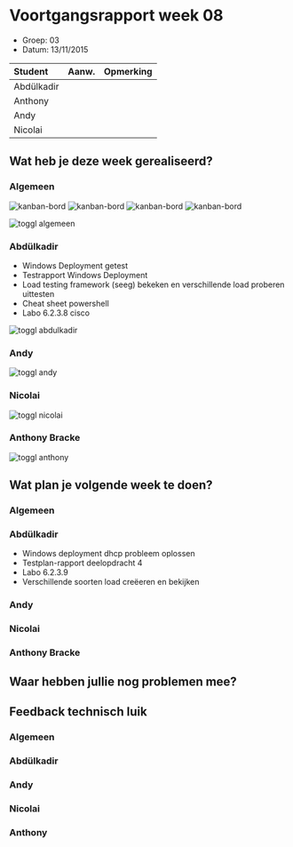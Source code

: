 # Voortgangsrapport week 08

* Groep: 03
* Datum: 13/11/2015

| Student  | Aanw. | Opmerking |
| :---     | :---  | :---      |
| Abdülkadir |       |           |
| Anthony |       |           |
| Andy |       |           |
| Nicolai |       |           |

## Wat heb je deze week gerealiseerd?

### Algemeen

![kanban-bord](https://github.com/HoGentTIN/ops3-g03/blob/master/weekrapport/image/week8_kanban1.PNG)
![kanban-bord](https://github.com/HoGentTIN/ops3-g03/blob/master/weekrapport/image/week8_kanban2.PNG)
![kanban-bord](https://github.com/HoGentTIN/ops3-g03/blob/master/weekrapport/image/week8_kanban3.PNG)
![kanban-bord](https://github.com/HoGentTIN/ops3-g03/blob/master/weekrapport/image/week8_kanban4.PNG)

![toggl algemeen](https://github.com/HoGentTIN/ops3-g03/blob/master/weekrapport/8image/week8_toggl_algemeen.PNG)

### Abdülkadir

* Windows Deployment getest
* Testrapport Windows Deployment
* Load testing framework (seeg) bekeken en verschillende load proberen uittesten
* Cheat sheet powershell
* Labo 6.2.3.8 cisco

![toggl abdulkadir](https://github.com/HoGentTIN/ops3-g03/blob/master/weekrapport/image/week8_toggl_abdulkadir.PNG)

### Andy



![toggl andy](https://github.com/HoGentTIN/ops3-g03/blob/master/weekrapport/image/week8_toggl_andy.PNG)

### Nicolai



![toggl nicolai](https://github.com/HoGentTIN/ops3-g03/blob/master/weekrapport/image/week8_toggl_nicolai.PNG)

### Anthony Bracke



![toggl anthony](https://github.com/HoGentTIN/ops3-g03/blob/master/weekrapport/image/week8_toggl_anthony.PNG)

## Wat plan je volgende week te doen?

### Algemeen

### Abdülkadir 

* Windows deployment dhcp probleem oplossen
* Testplan-rapport deelopdracht 4
* Labo 6.2.3.9
* Verschillende soorten load creëeren en bekijken

### Andy


### Nicolai


### Anthony Bracke


## Waar hebben jullie nog problemen mee?


## Feedback technisch luik

### Algemeen

### Abdülkadir

### Andy

### Nicolai

### Anthony


